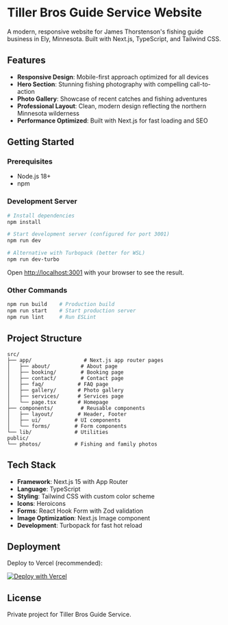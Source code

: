 # Tiller Bros Guide Service Website

A modern, responsive website for James Thorstenson's fishing guide business in Ely, Minnesota. Built with Next.js, TypeScript, and Tailwind CSS.

## Features

- **Responsive Design**: Mobile-first approach optimized for all devices
- **Hero Section**: Stunning fishing photography with compelling call-to-action
- **Photo Gallery**: Showcase of recent catches and fishing adventures
- **Professional Layout**: Clean, modern design reflecting the northern Minnesota wilderness
- **Performance Optimized**: Built with Next.js for fast loading and SEO

## Getting Started

### Prerequisites
- Node.js 18+ 
- npm

### Development Server

```bash
# Install dependencies
npm install

# Start development server (configured for port 3001)
npm run dev

# Alternative with Turbopack (better for WSL)
npm run dev-turbo
```

Open [http://localhost:3001](http://localhost:3001) with your browser to see the result.

### Other Commands

```bash
npm run build    # Production build
npm run start    # Start production server  
npm run lint     # Run ESLint
```

## Project Structure

```
src/
├── app/                 # Next.js app router pages
│   ├── about/          # About page
│   ├── booking/        # Booking page  
│   ├── contact/        # Contact page
│   ├── faq/           # FAQ page
│   ├── gallery/       # Photo gallery
│   ├── services/      # Services page
│   └── page.tsx       # Homepage
├── components/         # Reusable components
│   ├── layout/        # Header, Footer
│   ├── ui/           # UI components
│   └── forms/        # Form components
└── lib/              # Utilities
public/
└── photos/           # Fishing and family photos
```

## Tech Stack

- **Framework**: Next.js 15 with App Router
- **Language**: TypeScript
- **Styling**: Tailwind CSS with custom color scheme
- **Icons**: Heroicons
- **Forms**: React Hook Form with Zod validation
- **Image Optimization**: Next.js Image component
- **Development**: Turbopack for fast hot reload

## Deployment

Deploy to Vercel (recommended):

[![Deploy with Vercel](https://vercel.com/button)](https://vercel.com/new/clone?repository-url=https://github.com/your-username/thorstenson-guide)

## License

Private project for Tiller Bros Guide Service.
